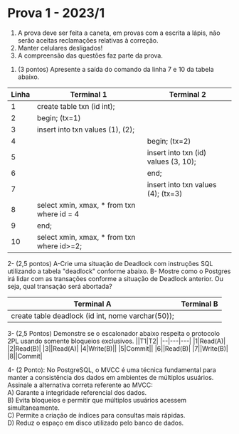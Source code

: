 # Prova 1 - 2023/1

1. A prova deve ser feita a caneta, em provas com a escrita a lápis, não serão aceitas reclamações relativas à correção.
2. Manter celulares desligados!
3. A compreensão das questões faz parte da prova.

1) (3 pontos) Apresente a saída do comando da linha 7 e 10 da tabela abaixo.

| Linha | Terminal 1                                  | Terminal 2                           |
| ----- | ------------------------------------------- | ------------------------------------ |
| 1     | create table txn (id int);                  |
| 2     | begin; (tx=1)                               |
| 3     | insert into txn values (1), (2);            |
| 4     |                                             | begin; (tx=2)                        |
| 5     |                                             | insert into txn (id) values (3, 10); |
| 6     |                                             | end;                                 |
| 7     |                                             | insert into txn values (4); (tx=3)   |
| 8     | select xmin, xmax, \* from txn where id = 4 |
| 9     | end;                                        |
| 10    | select xmin, xmax, \* from txn where id>=2; |


2- (2,5 pontos)
A-Crie uma situação de Deadlock com instruções SQL utilizando a tabela "deadlock" conforme abaixo.
B- Mostre como o Postgres irá lidar com as transações conforme a situação de Deadlock anterior. Ou seja, qual transação será abortada?

| Terminal A                                        | Terminal B |
| ------------------------------------------------- | ---------- |
| create table deadlock (id int, nome varchar(50)); |



3- (2,5 Pontos) Demonstre se o escalonador abaixo respeita o protocolo 2PL usando somente bloqueios exclusivos.
||T1|T2|
|--|---|---|
|1|Read(A)|
|2|Read(B)|
|3||Read(A)|
|4|Write(B)||
|5|Commit||
|6||Read(B)|
|7||Write(B)|
|8||Commit|

4- (2 Ponto): No PostgreSQL, o MVCC é uma técnica fundamental para manter a consistência dos dados em ambientes de múltiplos usuários. Assinale a alternativa correta referente ao MVCC:  
A) Garante a integridade referencial dos dados.  
B) Evita bloqueios e permitir que múltiplos usuários acessem simultaneamente.  
C) Permite a criação de índices para consultas mais rápidas.  
D) Reduz o espaço em disco utilizado pelo banco de dados.  

